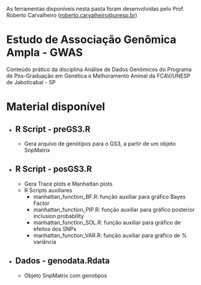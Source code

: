 As ferramentas disponíveis nesta pasta foram desenvolvidas pelo Prof. Roberto Carvalheiro (roberto.carvalheiro@unesp.br)

# Estudo de Associação Genômica Ampla - GWAS

Conteúdo prático da disciplina Análise de Dados Genômicos do Programa de Pós-Graduação em Genética e Melhoramento Animal da FCAV/UNESP de Jaboticabal - SP

# Material disponível

* ## R Script - preGS3.R
    * Gera arquivo de genótipos para o GS3, a partir de um objeto SnpMatrix
      
* ## R Script - posGS3.R
    * Gera Trace plots e Manhattan plots
    * R Scripts auxiliares
      - manhattan_function_BF.R: função auxiliar para gráfico Bayes Factor 
      - manhattan_function_PIP.R: função auxiliar para gráfico posterior inclusion probability
      - manhattan_function_SOL.R: função auxiliar para gráfico de efeitos dos SNPs
      - manhattan_function_VAR.R: função auxiliar para gráfico de % variância
* ## Dados - genodata.Rdata
    * Objeto SnpMatrix com genotipos



